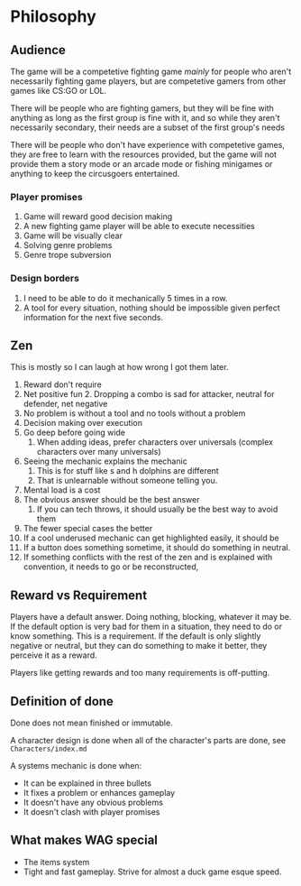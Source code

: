 # Philosophy
## Audience
The game will be a competetive fighting game *mainly* for people who aren't necessarily fighting game players, but are competetive gamers from other games like CS:GO or LOL.

There will be people who are fighting gamers, but they will be fine with anything as long as the first group is fine with it, and so while they aren't necessarily secondary, their needs are a subset of the first group's needs

There will be people who don't have experience with competetive games, they are free to learn with the resources provided, but the game will not provide them a story mode or an arcade mode or fishing minigames or anything to keep the circusgoers entertained.

### Player promises
1. Game will reward good decision making
2. A new fighting game player will be able to execute necessities
3. Game will be visually clear
4. Solving genre problems
5. Genre trope subversion

### Design borders
1. I need to be able to do it mechanically 5 times in a row.
2. A tool for every situation, nothing should be impossible given perfect information for the next five seconds.

## Zen
This is mostly so I can laugh at how wrong I got them later.

1. Reward don't require
2. Net positive fun
	2. Dropping a combo is sad for attacker, neutral for defender, net negative
3. No problem is without a tool and no tools without a problem
4. Decision making over execution
5. Go deep before going wide
	1. When adding ideas, prefer characters over universals (complex characters over many universals)
6. Seeing the mechanic explains the mechanic
   1. This is for stuff like s and h dolphins are different
   2. That is unlearnable without someone telling you.
7. Mental load is a cost
8. The obvious answer should be the best answer
   1. If you can tech throws, it should usually be the best way to avoid them 
9. The fewer special cases the better
12. If a cool underused mechanic can get highlighted easily, it should be
13. If a button does something sometime, it should do something in neutral.
14.  If something conflicts with the rest of the zen and is explained with convention, it needs to go or be reconstructed,


## Reward vs Requirement
Players have a default answer. Doing nothing, blocking, whatever it may be. If the default option is very bad for them in a situation, they need to do or know something. This is a requirement. If the default is only slightly negative or neutral, but they can do something to make it better, they perceive it as a reward.

Players like getting rewards and too many requirements is off-putting.

## Definition of done
Done does not mean finished or immutable.

A character design is done when all of the character's parts are done, see `Characters/index.md`

A systems mechanic is done when:
- It can be explained in three bullets
- It fixes a problem or enhances gameplay
- It doesn't have any obvious problems
- It doesn't clash with player promises

## What makes WAG special
- The items system
- Tight and fast gameplay. Strive for almost a duck game esque speed.
